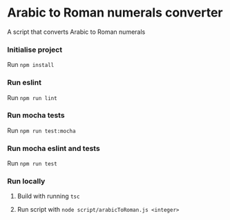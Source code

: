# Arabic to Roman numerals converter
A script that converts Arabic to Roman numerals

### Initialise project
Run `npm install`

### Run eslint
Run `npm run lint`

### Run mocha tests
Run `npm run test:mocha`

### Run mocha eslint and tests
Run `npm run test`

### Run locally
1. Build with running `tsc`

2. Run script with `node script/arabicToRoman.js <integer>`
